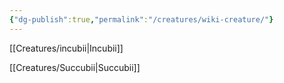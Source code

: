```yaml
---
{"dg-publish":true,"permalink":"/creatures/wiki-creature/"}
---
```


 [[Creatures/incubii\|Incubii]]
 
 [[Creatures/Succubii\|Succubii]]
 



